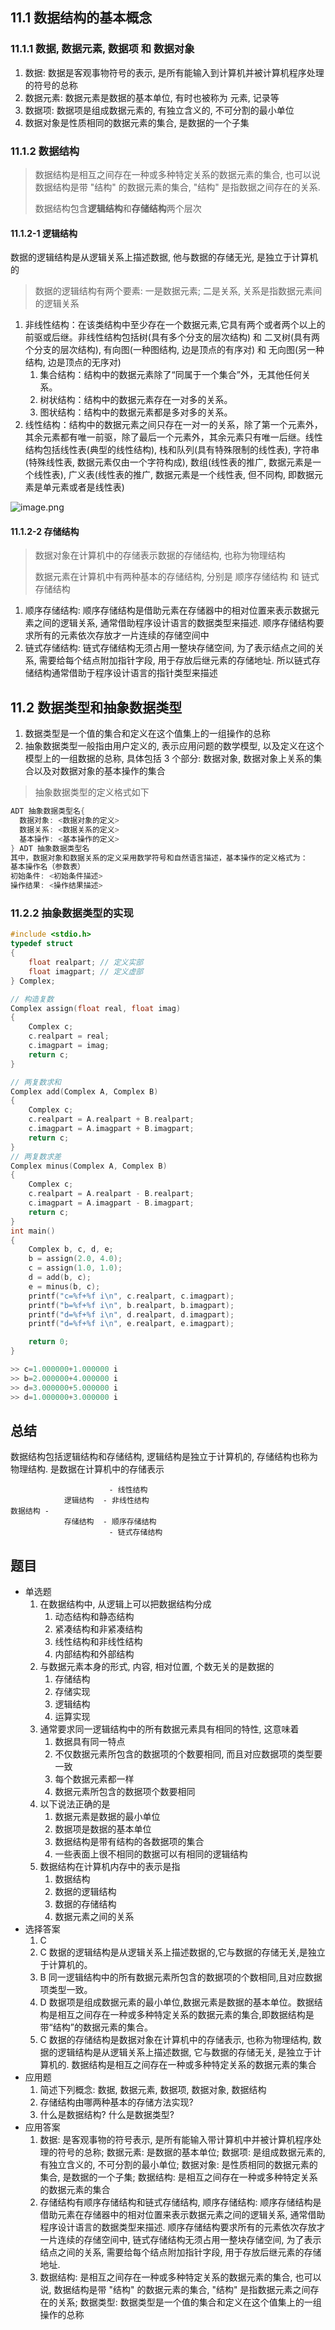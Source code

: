 ## 11.1 数据结构的基本概念

### 11.1.1 数据, 数据元素, 数据项 和 数据对象

1. 数据: 数据是客观事物符号的表示, 是所有能输入到计算机并被计算机程序处理的符号的总称
2. 数据元素: 数据元素是数据的基本单位, 有时也被称为 元素, 记录等
3. 数据项: 数据项是组成数据元素的, 有独立含义的, 不可分割的最小单位
4. 数据对象是性质相同的数据元素的集合, 是数据的一个子集

### 11.1.2 数据结构

> 数据结构是相互之间存在一种或多种特定关系的数据元素的集合, 也可以说数据结构是带 "结构" 的数据元素的集合, "结构" 是指数据之间存在的关系. 
> 
> 数据结构包含**逻辑结构**和**存储结构**两个层次

#### 11.1.2-1 逻辑结构

数据的逻辑结构是从逻辑关系上描述数据, 他与数据的存储无光, 是独立于计算机的

> 数据的逻辑结构有两个要素: 一是数据元素; 二是关系, 关系是指数据元素间的逻辑关系

1. 非线性结构：在该类结构中至少存在一个数据元素,它具有两个或者两个以上的前驱或后继。非线性结构包括树(具有多个分支的层次结构) 和 二叉树(具有两个分支的层次结构), 有向图(一种图结构, 边是顶点的有序对) 和 无向图(另一种结构, 边是顶点的无序对)
   1. 集合结构：结构中的数据元素除了“同属于一个集合”外，无其他任何关系。
   2. 树状结构：结构中的数据元素存在一对多的关系。
   3. 图状结构：结构中的数据元素都是多对多的关系。
2. 线性结构：结构中的数据元素之间只存在一对一的关系，除了第一个元素外，其余元素都有唯一前驱，除了最后一个元素外，其余元素只有唯一后继。线性结构包括线性表(典型的线性结构), 栈和队列(具有特殊限制的线性表), 字符串(特殊线性表, 数据元素仅由一个字符构成), 数组(线性表的推广, 数据元素是一个线性表), 广义表(线性表的推广, 数据元素是一个线性表, 但不同构, 即数据元素是单元素或者是线性表)

![image.png](https://img.waite.wang/images/2022/12/25/image.png)

#### 11.1.2-2 存储结构

> 数据对象在计算机中的存储表示数据的存储结构, 也称为物理结构
> 
> 数据元素在计算机中有两种基本的存储结构, 分别是 顺序存储结构 和 链式存储结构

1. 顺序存储结构: 顺序存储结构是借助元素在存储器中的相对位置来表示数据元素之间的逻辑关系, 通常借助程序设计语言的数据类型来描述. 顺序存储结构要求所有的元素依次存放才一片连续的存储空间中
2. 链式存储结构: 链式存储结构无须占用一整块存储空间, 为了表示结点之间的关系, 需要给每个结点附加指针字段, 用于存放后继元素的存储地址. 所以链式存储结构通常借助于程序设计语言的指针类型来描述

## 11.2 数据类型和抽象数据类型 

1. 数据类型是一个值的集合和定义在这个值集上的一组操作的总称
2. 抽象数据类型一般指由用户定义的, 表示应用问题的数学模型, 以及定义在这个模型上的一组数据的总称, 具体包括 3 个部分: 数据对象, 数据对象上关系的集合以及对数据对象的基本操作的集合

> 抽象数据类型的定义格式如下

```c
ADT 抽象数据类型名{
  数据对象: <数据对象的定义>
  数据关系: <数据关系的定义>
  基本操作: <基本操作的定义>
} ADT 抽象数据类型名
其中，数据对象和数据关系的定义采用数学符号和自然语言描述，基本操作的定义格式为：
基本操作名（参数表）
初始条件: <初始条件描述>
操作结果: <操作结果描述>
```

### 11.2.2 抽象数据类型的实现

```c
#include <stdio.h>
typedef struct
{
    float realpart; // 定义实部
    float imagpart; // 定义虚部
} Complex;

// 构造复数
Complex assign(float real, float imag)
{
    Complex c;
    c.realpart = real;
    c.imagpart = imag;
    return c;
}

// 两复数求和
Complex add(Complex A, Complex B)
{
    Complex c;
    c.realpart = A.realpart + B.realpart;
    c.imagpart = A.imagpart + B.imagpart;
    return c;
}
// 两复数求差
Complex minus(Complex A, Complex B)
{
    Complex c;
    c.realpart = A.realpart - B.realpart;
    c.imagpart = A.imagpart - B.imagpart;
    return c;
}
int main()
{
    Complex b, c, d, e;
    b = assign(2.0, 4.0);
    c = assign(1.0, 1.0);
    d = add(b, c);
    e = minus(b, c);
    printf("c=%f+%f i\n", c.realpart, c.imagpart);
    printf("b=%f+%f i\n", b.realpart, b.imagpart);
    printf("d=%f+%f i\n", d.realpart, d.imagpart);
    printf("d=%f+%f i\n", e.realpart, e.imagpart);

    return 0;
}

>> c=1.000000+1.000000 i
>> b=2.000000+4.000000 i
>> d=3.000000+5.000000 i
>> d=1.000000+3.000000 i
```

## 总结

数据结构包括逻辑结构和存储结构, 逻辑结构是独立于计算机的, 存储结构也称为物理结构. 是数据在计算机中的存储表示

```
                      - 线性结构
            逻辑结构  - 非线性结构
数据结构 -            
            存储结构  - 顺序存储结构
                      - 链式存储结构
```

## 题目

- 单选题
  1. 在数据结构中, 从逻辑上可以把数据结构分成
     1. 动态结构和静态结构
     2. 紧凑结构和非紧凑结构
     3. 线性结构和非线性结构
     4. 内部结构和外部结构
  2. 与数据元素本身的形式, 内容, 相对位置, 个数无关的是数据的
     1. 存储结构
     2. 存储实现
     3. 逻辑结构
     4. 运算实现
  3. 通常要求同一逻辑结构中的所有数据元素具有相同的特性, 这意味着
     1. 数据具有同一特点
     2. 不仅数据元素所包含的数据项的个数要相同, 而且对应数据项的类型要一致
     3. 每个数据元素都一样
     4. 数据元素所包含的数据项个数要相同
  4. 以下说法正确的是
     1. 数据元素是数据的最小单位
     2. 数据项是数据的基本单位
     3. 数据结构是带有结构的各数据项的集合
     4. 一些表面上很不相同的数据可以有相同的逻辑结构
  5. 数据结构在计算机内存中的表示是指
     1. 数据结构
     2. 数据的逻辑结构
     3. 数据的存储结构
     4. 数据元素之间的关系
- 选择答案
  1. C 
  2. C 数据的逻辑结构是从逻辑关系上描述数据的,它与数据的存储无关,是独立于计算机的。
  3. B 同一逻辑结构中的所有数据元素所包含的数据项的个数相同,且对应数据项类型一致。
  4. D 数据项是组成数据元素的最小单位,数据元素是数据的基本单位。数据结构是相互之间存在一种或多种特定关系的数据元素的集合,即数据结构是带“结构”的数据元素的集合。
  5. C 数据的存储结构是数据对象在计算机中的存储表示, 也称为物理结构, 数据的逻辑结构是从逻辑关系上描述数据, 它与数据的存储无关, 是独立于计算机的. 数据结构是相互之间存在一种或多种特定关系的数据元素的集合
- 应用题
  1. 简述下列概念: 数据, 数据元素, 数据项, 数据对象, 数据结构
  2. 存储结构由哪两种基本的存储方法实现?
  3. 什么是数据结构? 什么是数据类型?
- 应用答案
  1. 数据: 是客观事物的符号表示, 是所有能输入带计算机中并被计算机程序处理的符号的总称; 数据元素: 是数据的基本单位; 数据项: 是组成数据元素的, 有独立含义的, 不可分割的最小单位; 数据对象: 是性质相同的数据元素的集合, 是数据的一个子集; 数据结构: 是相互之间存在一种或多种特定关系的数据元素的集合
  2. 存储结构有顺序存储结构和链式存储结构, 顺序存储结构: 顺序存储结构是借助元素在存储器中的相对位置来表示数据元素之间的逻辑关系, 通常借助程序设计语言的数据类型来描述. 顺序存储结构要求所有的元素依次存放才一片连续的存储空间中, 链式存储结构无须占用一整块存储空间, 为了表示结点之间的关系, 需要给每个结点附加指针字段, 用于存放后继元素的存储地址.
  3. 数据结构: 是相互之间存在一种或多种特定关系的数据元素的集合, 也可以说, 数据结构是带 "结构" 的数据元素的集合, "结构" 是指数据元素之间存在的关系; 数据类型: 数据类型是一个值的集合和定义在这个值集上的一组操作的总称
